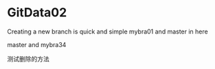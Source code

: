 # GitData02
Creating a new branch is quick and simple
mybra01 and master in here

master  and mybra34 

测试删除的方法